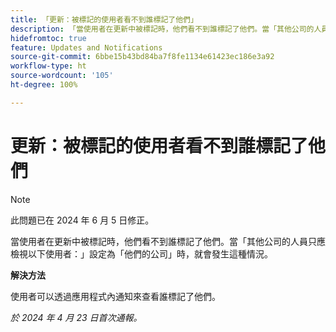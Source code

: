 ```yaml
---
title: 「更新：被標記的使用者看不到誰標記了他們」
description: 「當使用者在更新中被標記時，他們看不到誰標記了他們。當「其他公司的人員只應檢視以下使用者：」設定為「他們的公司」時，就會發生這種情況。」
hidefromtoc: true
feature: Updates and Notifications
source-git-commit: 6bbe15b43bd84ba7f8fe1134e61423ec186e3a92
workflow-type: ht
source-wordcount: '105'
ht-degree: 100%

---
```



# 更新：被標記的使用者看不到誰標記了他們

>[!NOTE]
>
>此問題已在 2024 年 6 月 5 日修正。

當使用者在更新中被標記時，他們看不到誰標記了他們。當「其他公司的人員只應檢視以下使用者：」設定為「他們的公司」時，就會發生這種情況。

**解決方法**

使用者可以透過應用程式內通知來查看誰標記了他們。

_於 2024 年 4 月 23 日首次通報。_

